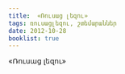 ```yaml
---
title:  «Ռուսաց լեզու»
tags: ռուսացլեզու, շտեմարաններ
date: 2012-10-28
booklist: true
---
```



«Ռուսաց լեզու»
